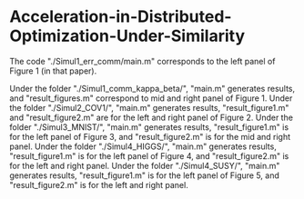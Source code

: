 # Acceleration-in-Distributed-Optimization-Under-Similarity
The code "./Simul1_err_comm/main.m" corresponds to the left panel of Figure 1 (in that paper).

Under the folder "./Simul1_comm_kappa_beta/", "main.m" generates results, and "result_figures.m" correspond to mid and right panel of Figure 1.
Under the folder "./Simul2_COV1/", "main.m" generates results, "result_figure1.m" and "result_figure2.m" are for the left and right panel of Figure 2.
Under the folder "./Simul3_MNIST/", "main.m" generates results, "result_figure1.m" is for the left panel of Figure 3, and "result_figure2.m" is for the mid and right panel.
Under the folder "./Simul4_HIGGS/", "main.m" generates results, "result_figure1.m" is for the left panel of Figure 4, and "result_figure2.m" is for the left and right panel.
Under the folder "./Simul4_SUSY/", "main.m" generates results, "result_figure1.m" is for the left panel of Figure 5, and "result_figure2.m" is for the left and right panel.
